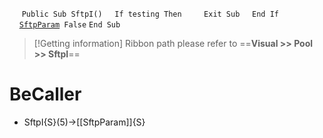 &nbsp;&nbsp;&nbsp;&nbsp;
`Public Sub SftpI()`
&nbsp;&nbsp;&nbsp;&nbsp;`If testing Then`
&nbsp;&nbsp;&nbsp;&nbsp;&nbsp;&nbsp;&nbsp;&nbsp;`Exit Sub`
&nbsp;&nbsp;&nbsp;&nbsp;`End If`
&nbsp;&nbsp;&nbsp;&nbsp;[`SftpParam`](SftpParam)` False`
`End Sub`


> [!Getting information]
> Ribbon path please refer to ==**Visual >> Pool >> SftpI**==


# BeCaller
- SftpI{S}(5)->[[SftpParam]]{S}

